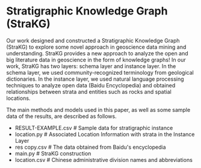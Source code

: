 # Stratigraphic Knowledge Graph (StraKG)

Our work designed and constructed a Stratigraphic Knowledge Graph (StraKG) to explore some novel approach in geoscience data mining and understanding. StraKG provides a new approach to analyze the open and big literature data in geoscience in the form of knowledge graphs!
In our work, StraKG has two layers: schema layer and instance layer. In the schema layer, we used community-recognized terminology from geological dictionaries. In the instance layer, we used natural language processing techniques to analyze open data (Baidu Encyclopedia) and obtained relationships between strata and entities such as rocks and spatial locations.

The main methods and models used in this paper, as well as some sample data of the results, are described as follows.
* RESULT-EXAMPLE.csv   # Sample data for stratigraphic instance
* location.py   # Associated Location Information with strata in the Instance Layer
* res copy.csv   # The data obtained from Baidu's encyclopedia
* main.py    # StraKG construction
* location.csv    # Chinese administrative division names and abbreviations
